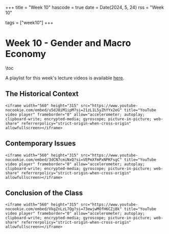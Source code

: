+++
title = "Week 10"
hascode = true
date = Date(2024, 5, 24)
rss = "Week 10"

tags = ["week10"]
+++


# Week 10 - Gender and Macro Economy

\toc

A playlist for this week's lecture videos is available [here](https://www.youtube.com/playlist?list=PLBl3tyVmUuViFVdZVO3Psmv62pwwWPNnZ).

## The Historical Context

~~~
<iframe width="560" height="315" src="https://www.youtube-nocookie.com/embed/u5dJ8iM1ipM?si=21zL1L5yZhYYx2eG" title="YouTube video player" frameborder="0" allow="accelerometer; autoplay; clipboard-write; encrypted-media; gyroscope; picture-in-picture; web-share" referrerpolicy="strict-origin-when-cross-origin" allowfullscreen></iframe>
~~~


## Contemporary Issues

~~~
<iframe width="560" height="315" src="https://www.youtube-nocookie.com/embed/3dCN7cmiNxQ?si=VEPmXfmPxNPKFsgC" title="YouTube video player" frameborder="0" allow="accelerometer; autoplay; clipboard-write; encrypted-media; gyroscope; picture-in-picture; web-share" referrerpolicy="strict-origin-when-cross-origin" allowfullscreen></iframe>
~~~


## Conclusion of the Class

~~~
<iframe width="560" height="315" src="https://www.youtube-nocookie.com/embed/VkgZnLzL7Qg?si=73ewjwMOfH6CZj8k" title="YouTube video player" frameborder="0" allow="accelerometer; autoplay; clipboard-write; encrypted-media; gyroscope; picture-in-picture; web-share" referrerpolicy="strict-origin-when-cross-origin" allowfullscreen></iframe>
~~~

